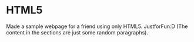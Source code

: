 # HTML5

Made a sample webpage for a friend using only HTML5.
JustforFun:D
(The content in the sections are just some random paragraphs).
